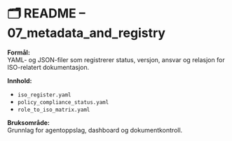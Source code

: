 # 🗂️ README – 07_metadata_and_registry

**Formål:**  
YAML- og JSON-filer som registrerer status, versjon, ansvar og relasjon for ISO-relatert dokumentasjon.

**Innhold:**  
- `iso_register.yaml`
- `policy_compliance_status.yaml`
- `role_to_iso_matrix.yaml`

**Bruksområde:**  
Grunnlag for agentoppslag, dashboard og dokumentkontroll.

